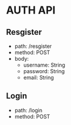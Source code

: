 
# AUTH API
## Resgister
* path: /resgister
* method: POST
* body:    
    * username: String
    * password: String
    * email: String

## Login
* path: /login
* method: POST